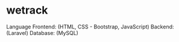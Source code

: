 # wetrack

Language
Frontend: (HTML, CSS - Bootstrap, JavaScript)
Backend: (Laravel)
Database: (MySQL)